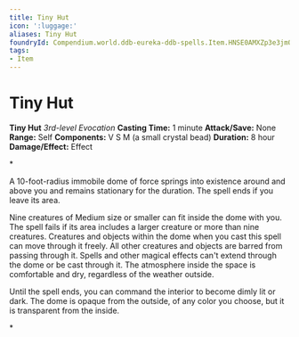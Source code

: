 ```yaml
---
title: Tiny Hut
icon: ':luggage:'
aliases: Tiny Hut
foundryId: Compendium.world.ddb-eureka-ddb-spells.Item.HNSE0AMXZp3e3jm0
tags:
- Item
---
```


# Tiny Hut

**Tiny Hut**
_3rd-level Evocation_
**Casting Time:** 1 minute
**Attack/Save:** None
**Range:** Self
**Components:** V S M (a small crystal bead)
**Duration:** 8 hour
**Damage/Effect:** Effect

*<p>A 10-foot-radius immobile dome of force springs into existence around and above you and remains stationary for the duration. The spell ends if you leave its area.

Nine creatures of Medium size or smaller can fit inside the dome with you. The spell fails if its area includes a larger creature or more than nine creatures. Creatures and objects within the dome when you cast this spell can move through it freely. All other creatures and objects are barred from passing through it. Spells and other magical effects can't extend through the dome or be cast through it. The atmosphere inside the space is comfortable and dry, regardless of the weather outside.

Until the spell ends, you can command the interior to become dimly lit or dark. The dome is opaque from the outside, of any color you choose, but it is transparent from the inside.</p>*